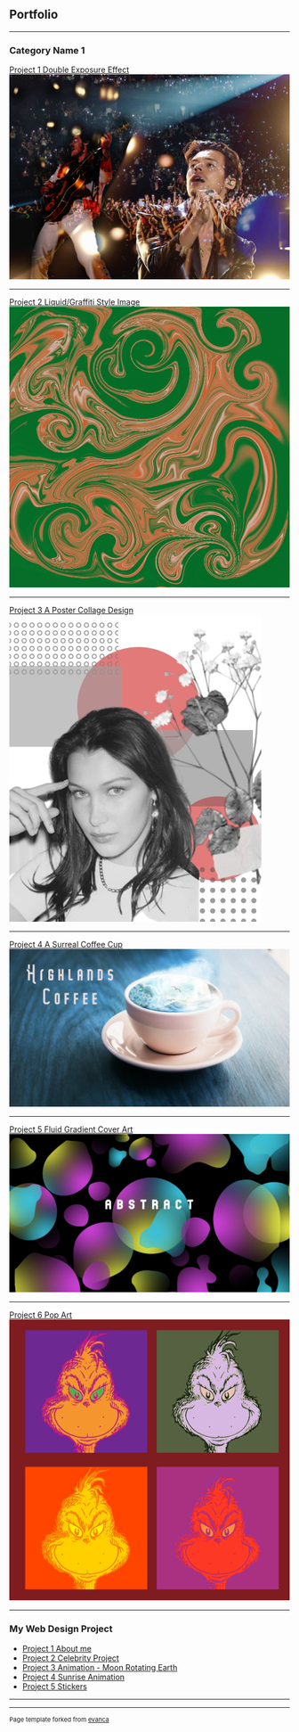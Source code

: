 ## Portfolio

---

### Category Name 1 

[Project 1 Double Exposure Effect](/sample_page)
<img src="images/harrycc.jpg?raw=true"/>

---
[Project 2 Liquid/Graffiti Style Image](/pdf/sample_presentation.pdf)
<img src="images/swirling.png?raw=true"/>

---
[Project 3 A Poster Collage Design](http://example.com/)
<img src="images/bella.jpg?raw=true"/>

---

[Project 4 A Surreal Coffee Cup](http://example.com/)
<img src="images/coffee.png?raw=true"/>

---

[Project 5 Fluid Gradient Cover Art](http://example.com/)
<img src="images/abstract.jpg?raw=true"/>

---

[Project 6 Pop Art](http://example.com/)
<img src="images/popart.jpg?raw=true"/>

---

### My Web Design Project
- [Project 1 About me](https://trinket.io/html/2dbd7f2b03)
- [Project 2 Celebrity Project](https://trinket.io/html/df50342dfa)
- [Project 3 Animation - Moon Rotating Earth](https://trinket.io/html/4fc2d0d902)
- [Project 4 Sunrise Animation](https://trinket.io/html/6a71d74fb3)
- [Project 5 Stickers](https://trinket.io/html/4411eaa431)

---




---
<p style="font-size:11px">Page template forked from <a href="https://github.com/evanca/quick-portfolio">evanca</a></p>
<!-- Remove above link if you don't want to attibute -->

